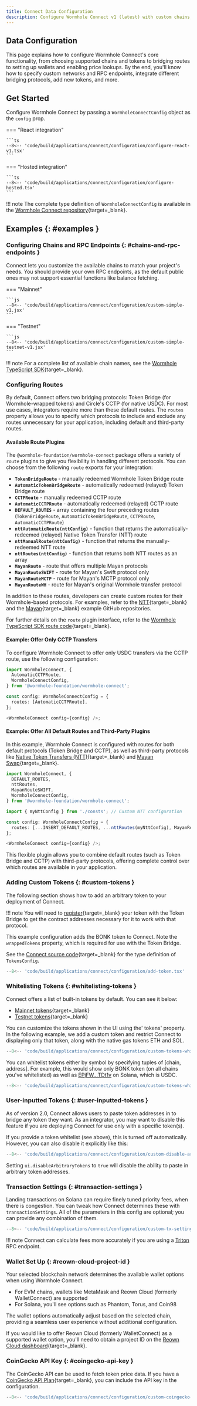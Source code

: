 ```yaml
---
title: Connect Data Configuration
description: Configure Wormhole Connect v1 (latest) with custom chains, tokens, routes, and more for enhanced blockchain interoperability.
---
```


## Data Configuration

This page explains how to configure Wormhole Connect's core functionality, from choosing supported chains and tokens to bridging routes to setting up wallets and enabling price lookups. By the end, you'll know how to specify custom networks and RPC endpoints, integrate different bridging protocols, add new tokens, and more.

## Get Started

Configure Wormhole Connect by passing a `WormholeConnectConfig` object as the `config` prop.

=== "React integration"

    ```ts
    --8<-- 'code/build/applications/connect/configuration/configure-react-v1.tsx'
    ```

=== "Hosted integration"

    ```ts
    --8<-- 'code/build/applications/connect/configuration/configure-hosted.tsx'
    ```

!!! note
    The complete type definition of `WormholeConnectConfig` is available in the [Wormhole Connect repository](https://github.com/wormhole-foundation/wormhole-connect/blob/development/wormhole-connect/src/config/types.ts){target=\_blank}.

## Examples {: #examples }

### Configuring Chains and RPC Endpoints {: #chains-and-rpc-endpoints }

Connect lets you customize the available chains to match your project's needs. You should provide your own RPC endpoints, as the default public ones may not support essential functions like balance fetching.

=== "Mainnet"

    ```js
    --8<-- 'code/build/applications/connect/configuration/custom-simple-v1.jsx'
    ```

=== "Testnet"

    ```js
    --8<-- 'code/build/applications/connect/configuration/custom-simple-testnet-v1.jsx'
    ```

!!! note
    For a complete list of available chain names, see the [Wormhole TypeScript SDK](https://github.com/wormhole-foundation/wormhole-sdk-ts/blob/main/core/base/src/constants/chains.ts){target=\_blank}.

### Configuring Routes

By default, Connect offers two bridging protocols: Token Bridge (for Wormhole-wrapped tokens) and Circle's CCTP (for native USDC). For most use cases, integrators require more than these default routes. The `routes` property allows you to specify which protocols to include and exclude any routes unnecessary for your application, including default and third-party routes.

#### Available Route Plugins

The `@wormhole-foundation/wormhole-connect` package offers a variety of `route` plugins to give you flexibility in handling different protocols. You can choose from the following `route` exports for your integration:

- **`TokenBridgeRoute`** - manually redeemed Wormhole Token Bridge route
- **`AutomaticTokenBridgeRoute`** - automatically redeemed (relayed) Token Bridge route
- **`CCTPRoute`** - manually redeemed CCTP route
- **`AutomaticCCTPRoute`** - automatically redeemed (relayed) CCTP route
- **`DEFAULT_ROUTES`** - array containing the four preceding routes (`TokenBridgeRoute`, `AutomaticTokenBridgeRoute`, `CCTPRoute`, `AutomaticCCTPRoute`)
- **`nttAutomaticRoute(nttConfig)`** - function that returns the automatically-redeemed (relayed) Native Token Transfer (NTT) route
- **`nttManualRoute(nttConfig)`** - function that returns the manually-redeemed NTT route
- **`nttRoutes(nttConfig)`** - function that returns both NTT routes as an array
- **`MayanRoute`** - route that offers multiple Mayan protocols
- **`MayanRouteSWIFT`** - route for Mayan's Swift protocol only
- **`MayanRouteMCTP`** - route for Mayan's MCTP protocol only
- **`MayanRouteWH`** - route for Mayan's original Wormhole transfer protocol

In addition to these routes, developers can create custom routes for their Wormhole-based protocols. For examples, refer to the [NTT](https://github.com/wormhole-foundation/native-token-transfers/tree/main/sdk/route){target=\_blank} and the [Mayan](https://github.com/mayan-finance/wormhole-sdk-route){target=\_blank} example GitHub repositories.

For further details on the `route` plugin interface, refer to the [Wormhole TypeScript SDK route code](https://github.com/wormhole-foundation/wormhole-sdk-ts/blob/main/connect/src/routes/route.ts){target=\_blank}.

#### Example: Offer Only CCTP Transfers

To configure Wormhole Connect to offer only USDC transfers via the CCTP route, use the following configuration:

```typescript
import WormholeConnect, {
  AutomaticCCTPRoute,
  WormholeConnectConfig,
} from '@wormhole-foundation/wormhole-connect';

const config: WormholeConnectConfig = {
  routes: [AutomaticCCTPRoute],
};

<WormholeConnect config={config} />;
```

#### Example: Offer All Default Routes and Third-Party Plugins

In this example, Wormhole Connect is configured with routes for both default protocols (Token Bridge and CCTP), as well as third-party protocols like [Native Token Transfers (NTT)](/docs/build/contract-integrations/native-token-transfers/){target=\_blank} and [Mayan Swap](https://swap.mayan.finance/){target=\_blank}.

```typescript
import WormholeConnect, {
  DEFAULT_ROUTES,
  nttRoutes,
  MayanRouteSWIFT,
  WormholeConnectConfig,
} from '@wormhole-foundation/wormhole-connect';

import { myNttConfig } from './consts'; // Custom NTT configuration

const config: WormholeConnectConfig = {
  routes: [...INSERT_DEFAULT_ROUTES, ...nttRoutes(myNttConfig), MayanRouteSWIFT],
};

<WormholeConnect config={config} />;
```

This flexible plugin allows you to combine default routes (such as Token Bridge and CCTP) with third-party protocols, offering complete control over which routes are available in your application.

### Adding Custom Tokens {: #custom-tokens }

The following section shows how to add an arbitrary token to your deployment of Connect.

!!! note
    You will need to [register](https://portalbridge.com/advanced-tools/#/register){target=\_blank} your token with the Token Bridge to get the contract addresses necessary for it to work with that protocol.

This example configuration adds the BONK token to Connect. Note the `wrappedTokens` property, which is required for use with the Token Bridge.

See the [Connect source code](https://github.com/wormhole-foundation/wormhole-connect/blob/development/wormhole-connect/src/config/types.ts){target=\_blank} for the type definition of `TokensConfig`.

```typescript
--8<-- 'code/build/applications/connect/configuration/add-token.tsx'
```

### Whitelisting Tokens {: #whitelisting-tokens }

Connect offers a list of built-in tokens by default. You can see it below:

- [Mainnet tokens](https://github.com/wormhole-foundation/wormhole-connect/blob/development/wormhole-connect/src/config/mainnet/tokens.ts){target=\_blank}
- [Testnet tokens](https://github.com/wormhole-foundation/wormhole-connect/blob/development/wormhole-connect/src/config/testnet/tokens.ts){target=\_blank}

You can customize the tokens shown in the UI using the' tokens' property. In the following example, we add a custom token and restrict Connect to displaying only that token, along with the native gas tokens ETH and SOL.

```jsx
--8<-- 'code/build/applications/connect/configuration/custom-tokens-whitelist.jsx'
```

You can whitelist tokens either by symbol by specifying tuples of [chain, address]. For example, this would show only BONK token (on all chains you've whitelisted)
as well as [EPjFW...TDt1v](https://solscan.io/token/EPjFWdd5AufqSSqeM2qN1xzybapC8G4wEGGkZwyTDt1v) on Solana, which is USDC.

```jsx
--8<-- 'code/build/applications/connect/configuration/custom-tokens-whitelist-advanced.jsx'
```

### User-inputted Tokens {: #user-inputted-tokens }

As of version 2.0, Connect allows users to paste token addresses in to bridge any token they want. As an integrator, you may want to disable
this feature if you are deploying Connect for use only with a specific token(s).

If you provide a token whitelist (see above), this is turned off automatically. However, you can also disable it explicitly like this:

```jsx
--8<-- 'code/build/applications/connect/configuration/custom-disable-arbitrary-tokens.jsx'
```

Setting `ui.disableArbitraryTokens` to `true` will disable the ability to paste in arbitrary token addresses.

### Transaction Settings {: #transaction-settings }

Landing transactions on Solana can require finely tuned priority fees, when there is congestion. You can tweak how Connect determines these with `transactionSettings`.
All of the parameters in this config are optional; you can provide any combination of them.

```jsx
--8<-- 'code/build/applications/connect/configuration/custom-tx-settings-solana.jsx'
```

!!! note
    Connect can calculate fees more accurately if you are using a [Triton](https://triton.one) RPC endpoint.

### Wallet Set Up  {: #reown-cloud-project-id }

Your selected blockchain network determines the available wallet options when using Wormhole Connect.

 - For EVM chains, wallets like MetaMask and Reown Cloud (formerly WalletConnect) are supported
 - For Solana, you'll see options such as Phantom, Torus, and Coin98

The wallet options automatically adjust based on the selected chain, providing a seamless user experience without additional configuration.

If you would like to offer Reown Cloud (formerly WalletConnect) as a supported wallet option, you'll need to obtain a project ID on the [Reown Cloud dashboard](https://cloud.reown.com/){target=\_blank}.

### CoinGecko API Key {: #coingecko-api-key }

The CoinGecko API can be used to fetch token price data. If you have a [CoinGecko API Plan](https://apiguide.coingecko.com/getting-started/getting-started){target=\_blank}, you can include the API key in the configuration.

```jsx
--8<-- 'code/build/applications/connect/configuration/custom-coingecko-key.jsx'
```
